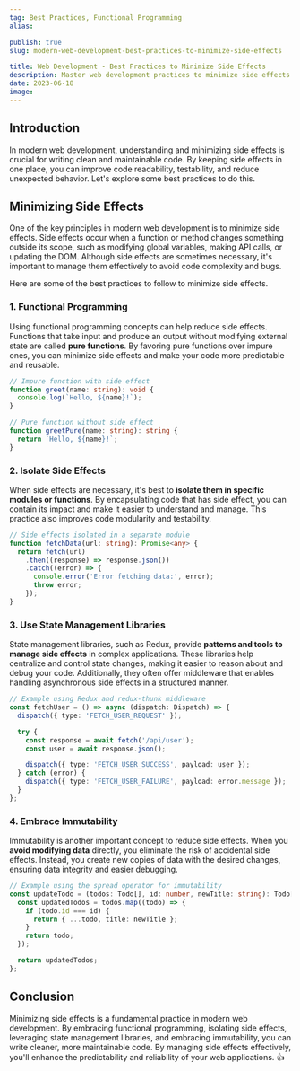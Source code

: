 ```yaml
---
tag: Best Practices, Functional Programming
alias:

publish: true
slug: modern-web-development-best-practices-to-minimize-side-effects

title: Web Development - Best Practices to Minimize Side Effects
description: Master web development practices to minimize side effects. Explore functional programming, isolating side effects, state management, and immutability benefits.
date: 2023-06-18
image:
---
```



## Introduction
In modern web development, understanding and minimizing side effects is crucial for writing clean and maintainable code. By keeping side effects in one place, you can improve code readability, testability, and reduce unexpected behavior. Let's explore some best practices to do this. 

## Minimizing Side Effects
One of the key principles in modern web development is to minimize side effects. Side effects occur when a function or method changes something outside its scope, such as modifying global variables, making API calls, or updating the DOM. Although side effects are sometimes necessary, it's important to manage them effectively to avoid code complexity and bugs.

Here are some of the best practices to follow to minimize side effects.

### 1. Functional Programming
Using functional programming concepts can help reduce side effects. Functions that take input and produce an output without modifying external state are called **pure functions**. By favoring pure functions over impure ones, you can minimize side effects and make your code more predictable and reusable.

```typescript
// Impure function with side effect
function greet(name: string): void {
  console.log(`Hello, ${name}!`);
}

// Pure function without side effect
function greetPure(name: string): string {
  return `Hello, ${name}!`;
}
```

### 2. Isolate Side Effects
When side effects are necessary, it's best to **isolate them in specific modules or functions**. By encapsulating code that has side effect, you can contain its impact and make it easier to understand and manage. This practice also improves code modularity and testability.

```typescript
// Side effects isolated in a separate module
function fetchData(url: string): Promise<any> {
  return fetch(url)
    .then((response) => response.json())
    .catch((error) => {
      console.error('Error fetching data:', error);
      throw error;
    });
}
```

### 3. Use State Management Libraries
State management libraries, such as Redux, provide **patterns and tools to manage side effects** in complex applications. These libraries help centralize and control state changes, making it easier to reason about and debug your code. Additionally, they often offer middleware that enables handling asynchronous side effects in a structured manner.

```typescript
// Example using Redux and redux-thunk middleware
const fetchUser = () => async (dispatch: Dispatch) => {
  dispatch({ type: 'FETCH_USER_REQUEST' });

  try {
    const response = await fetch('/api/user');
    const user = await response.json();

    dispatch({ type: 'FETCH_USER_SUCCESS', payload: user });
  } catch (error) {
    dispatch({ type: 'FETCH_USER_FAILURE', payload: error.message });
  }
};
```

### 4. Embrace Immutability
Immutability is another important concept to reduce side effects. When you **avoid modifying data** directly, you eliminate the risk of accidental side effects. Instead, you create new copies of data with the desired changes, ensuring data integrity and easier debugging.

```typescript
// Example using the spread operator for immutability
const updateTodo = (todos: Todo[], id: number, newTitle: string): Todo[] => {
  const updatedTodos = todos.map((todo) => {
    if (todo.id === id) {
      return { ...todo, title: newTitle };
    }
    return todo;
  });

  return updatedTodos;
};
```

## Conclusion
Minimizing side effects is a fundamental practice in modern web development. By embracing functional programming, isolating side effects, leveraging state management libraries, and embracing immutability, you can write cleaner, more maintainable code. By managing side effects effectively, you'll enhance the predictability and reliability of your web applications. 👍
